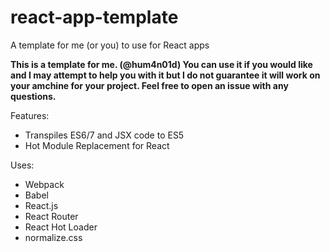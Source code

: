 # react-app-template
A template for me (or you) to use for React apps

**This is a template for me. (@hum4n01d) You can use it if you would like and I may attempt to help you with it but I do not guarantee it will work on your amchine for your project. Feel free to open an issue with any questions.**

Features:
* Transpiles ES6/7 and JSX code to ES5
* Hot Module Replacement for React

Uses:
* Webpack
* Babel
* React.js
* React Router
* React Hot Loader
* normalize.css

